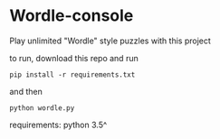 # Wordle-console
 
Play unlimited "Wordle" style puzzles with this project

to run, download this repo and run 

`pip install -r requirements.txt`

and then 

`python wordle.py`


requirements:
 python 3.5^
